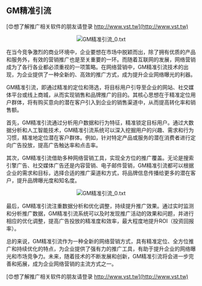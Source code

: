 ## **GM精准引流**

[😍想了解推广相关软件的朋友请登录 http://www.vst.tw](http://www.vst.tw)

 <center><img src="https://vst.tw/MP4/tuiguang/png/7.png" alt="GM精准引流_0.txt"></center>

在当今竞争激烈的商业环境中，企业要想在市场中脱颖而出，除了拥有优质的产品和服务外，有效的营销推广也是至关重要的一环。而随着互联网的发展，网络营销成为了各行各业都必须重视的一项策略。在网络营销中，GM精准引流技术的出现，为企业提供了一种全新的、高效的推广方式，成为提升企业网络曝光的利器。

GM精准引流，即通过精准的定位和筛选，将目标用户引导至企业的网站、社交媒体平台或线上商城，从而实现销售和品牌推广的目的。其核心思想在于精准定位用户群体，将有购买意向的潜在客户引入到企业的销售渠道中，从而提高转化率和销售额。

首先，GM精准引流通过分析用户数据和行为特征，精准锁定目标用户。通过大数据分析和人工智能技术，GM精准引流系统可以深入挖掘用户的兴趣、需求和行为习惯，精准地定位潜在客户群体。例如，针对特定产品或服务的潜在消费者进行定向广告投放，提高广告触达率和点击率。

其次，GM精准引流借助多种网络营销工具，实现全方位的推广覆盖。无论是搜索引擎广告、社交媒体广告还是内容营销、电子邮件营销，GM精准引流都可以根据企业的需求和目标，选择合适的推广渠道和方式，将品牌信息传播给更多的潜在客户，提升品牌曝光度和知名度。

 <center><img src="https://vst.tw/MP4/tuiguang/png/0.png" alt="GM精准引流_0.txt"></center>

最后，GM精准引流注重数据分析和优化调整，持续提升推广效果。通过实时监测和分析推广数据，GM精准引流系统可以及时发现推广活动的效果和问题，并进行相应的优化调整，提高广告投放的精准度和效率，最大程度地提升ROI（投资回报率）。

总的来说，GM精准引流作为一种全新的网络营销方式，具有精准定位、全方位推广和持续优化的特点，为企业提供了强有力的推广工具，有助于提升企业的网络曝光和市场竞争力。未来，随着技术的不断发展和创新，GM精准引流将会进一步完善和拓展，成为企业网络营销的主流方式之一。

[😍想了解推广相关软件的朋友请登录 http://www.vst.tw](http://www.vst.tw)



